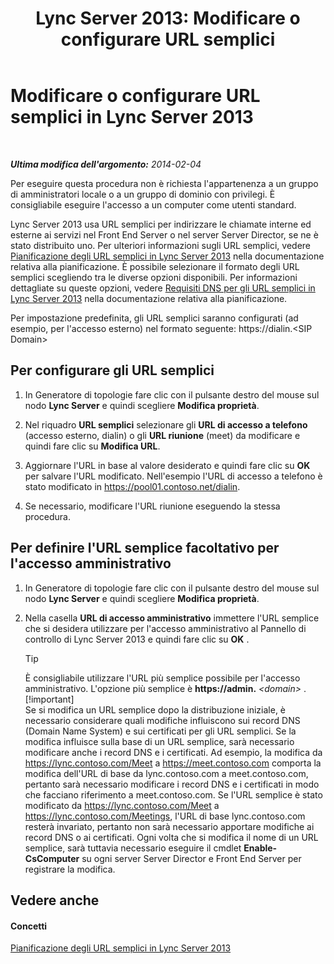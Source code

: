 ﻿---
title: 'Lync Server 2013: Modificare o configurare URL semplici'
TOCTitle: Modificare o configurare URL semplici
ms:assetid: 0008aeea-4ae9-4e36-83cd-ef7ff7b6e128
ms:mtpsurl: https://technet.microsoft.com/it-it/library/Gg398063(v=OCS.15)
ms:contentKeyID: 49299474
ms.date: 08/24/2015
mtps_version: v=OCS.15
ms.translationtype: HT
---

# Modificare o configurare URL semplici in Lync Server 2013

 

_**Ultima modifica dell'argomento:** 2014-02-04_

Per eseguire questa procedura non è richiesta l'appartenenza a un gruppo di amministratori locale o a un gruppo di dominio con privilegi. È consigliabile eseguire l'accesso a un computer come utenti standard.

Lync Server 2013 usa URL semplici per indirizzare le chiamate interne ed esterne ai servizi nel Front End Server o nel server Server Director, se ne è stato distribuito uno. Per ulteriori informazioni sugli URL semplici, vedere [Pianificazione degli URL semplici in Lync Server 2013](lync-server-2013-planning-for-simple-urls.md) nella documentazione relativa alla pianificazione. È possibile selezionare il formato degli URL semplici scegliendo tra le diverse opzioni disponibili. Per informazioni dettagliate su queste opzioni, vedere [Requisiti DNS per gli URL semplici in Lync Server 2013](lync-server-2013-dns-requirements-for-simple-urls.md) nella documentazione relativa alla pianificazione.

Per impostazione predefinita, gli URL semplici saranno configurati (ad esempio, per l'accesso esterno) nel formato seguente: https://dialin.\<SIP Domain\>

## Per configurare gli URL semplici

1.  In Generatore di topologie fare clic con il pulsante destro del mouse sul nodo **Lync Server** e quindi scegliere **Modifica proprietà**.

2.  Nel riquadro **URL semplici** selezionare gli **URL di accesso a telefono** (accesso esterno, dialin) o gli **URL riunione** (meet) da modificare e quindi fare clic su **Modifica URL**.

3.  Aggiornare l'URL in base al valore desiderato e quindi fare clic su **OK** per salvare l'URL modificato. Nell'esempio l'URL di accesso a telefono è stato modificato in https://pool01.contoso.net/dialin.

4.  Se necessario, modificare l'URL riunione eseguendo la stessa procedura.

## Per definire l'URL semplice facoltativo per l'accesso amministrativo

1.  In Generatore di topologie fare clic con il pulsante destro del mouse sul nodo **Lync Server** e quindi scegliere **Modifica proprietà**.

2.  Nella casella **URL di accesso amministrativo** immettere l'URL semplice che si desidera utilizzare per l'accesso amministrativo al Pannello di controllo di Lync Server 2013 e quindi fare clic su **OK** .
    
    > [!tip]  
    > È consigliabile utilizzare l'URL più semplice possibile per l'accesso amministrativo. L'opzione più semplice è <strong>https://admin.</strong> <em>&lt;domain&gt;</em> .    
    > [!important]  
    > Se si modifica un URL semplice dopo la distribuzione iniziale, è necessario considerare quali modifiche influiscono sui record DNS (Domain Name System) e sui certificati per gli URL semplici. Se la modifica influisce sulla base di un URL semplice, sarà necessario modificare anche i record DNS e i certificati. Ad esempio, la modifica da https://lync.contoso.com/Meet a https://meet.contoso.com comporta la modifica dell'URL di base da lync.contoso.com a meet.contoso.com, pertanto sarà necessario modificare i record DNS e i certificati in modo che facciano riferimento a meet.contoso.com. Se l'URL semplice è stato modificato da https://lync.contoso.com/Meet a https://lync.contoso.com/Meetings, l'URL di base lync.contoso.com resterà invariato, pertanto non sarà necessario apportare modifiche ai record DNS o ai certificati. Ogni volta che si modifica il nome di un URL semplice, sarà tuttavia necessario eseguire il cmdlet <strong>Enable-CsComputer</strong> su ogni server Server Director e Front End Server per registrare la modifica.

## Vedere anche

#### Concetti

[Pianificazione degli URL semplici in Lync Server 2013](lync-server-2013-planning-for-simple-urls.md)

